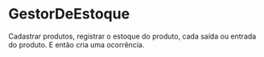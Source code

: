 # GestorDeEstoque
Cadastrar produtos, registrar o estoque do produto, cada saída ou entrada do produto. E então cria uma ocorrência.
